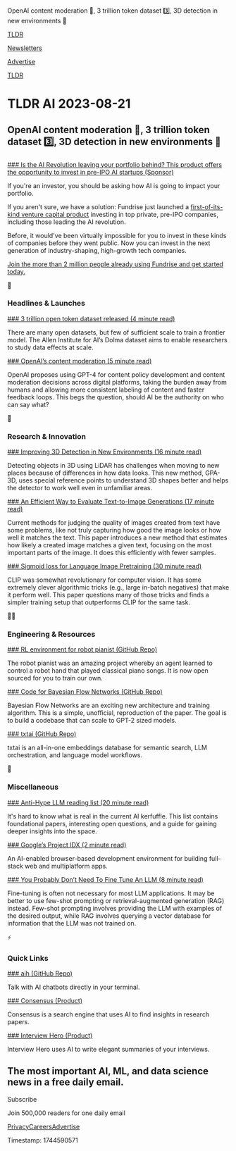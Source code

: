 OpenAI content moderation 🦺, 3 trillion token dataset 3️⃣, 3D detection in new environments 🚗

[TLDR](/)

[Newsletters](/newsletters)

[Advertise](https://advertise.tldr.tech/)

[TLDR](/)

# TLDR AI 2023-08-21

## OpenAI content moderation 🦺, 3 trillion token dataset 3️⃣, 3D detection in new environments 🚗

### 

[### Is the AI Revolution leaving your portfolio behind? This product offers the opportunity to invest in pre-IPO AI startups (Sponsor)](https://fundrise.com/campaigns/invest-artificial-intelligence?utm_source=tldr&amp;utm_medium=newsletter&amp;utm_campaign=newsletter-tldr-2023&amp;utm_content=AI)

If you're an investor, you should be asking how AI is going to impact your portfolio.

If you aren't sure, we have a solution: Fundrise just launched a [first-of-its-kind venture capital product](https://fundrise.com/campaigns/invest-artificial-intelligence?utm_source=tldr&utm_medium=newsletter&utm_campaign=newsletter-tldr-2023&utm_content=AI) investing in top private, pre-IPO companies, including those leading the AI revolution.

Before, it would've been virtually impossible for you to invest in these kinds of companies before they went public. Now you can invest in the next generation of industry-shaping, high-growth tech companies.

[Join the more than 2 million people already using Fundrise and get started today.](https://fundrise.com/campaigns/invest-artificial-intelligence?utm_source=tldr&utm_medium=newsletter&utm_campaign=newsletter-tldr-2023&utm_content=AI)

🚀

### Headlines & Launches

[### 3 trillion open token dataset released (4 minute read)](https://blog.allenai.org/dolma-3-trillion-tokens-open-llm-corpus-9a0ff4b8da64?utm_source=tldrai)

There are many open datasets, but few of sufficient scale to train a frontier model. The Allen Institute for AI’s Dolma dataset aims to enable researchers to study data effects at scale.

[### OpenAI’s content moderation (5 minute read)](https://openai.com/blog/using-gpt-4-for-content-moderation/?utm_source=tldrai)

OpenAI proposes using GPT-4 for content policy development and content moderation decisions across digital platforms, taking the burden away from humans and allowing more consistent labeling of content and faster feedback loops. This begs the question, should AI be the authority on who can say what?

🧠

### Research & Innovation

[### Improving 3D Detection in New Environments (16 minute read)](https://arxiv.org/abs/2308.08140v1?utm_source=tldrai)

Detecting objects in 3D using LiDAR has challenges when moving to new places because of differences in how data looks. This new method, GPA-3D, uses special reference points to understand 3D shapes better and helps the detector to work well even in unfamiliar areas.

[### An Efficient Way to Evaluate Text-to-Image Generations (17 minute read)](https://arxiv.org/abs/2308.08525v1?utm_source=tldrai)

Current methods for judging the quality of images created from text have some problems, like not truly capturing how good the image looks or how well it matches the text. This paper introduces a new method that estimates how likely a created image matches a given text, focusing on the most important parts of the image. It does this efficiently with fewer samples.

[### Sigmoid loss for Language Image Pretraining (30 minute read)](https://arxiv.org/abs/2303.15343?utm_source=tldrai)

CLIP was somewhat revolutionary for computer vision. It has some extremely clever algorithmic tricks (e.g., large in-batch negatives) that make it perform well. This paper questions many of those tricks and finds a simpler training setup that outperforms CLIP for the same task.

👨‍💻

### Engineering & Resources

[### RL environment for robot pianist (GitHub Repo)](https://github.com/kevinzakka/robopianist-rl?utm_source=tldrai)

The robot pianist was an amazing project whereby an agent learned to control a robot hand that played classical piano songs. It is now open sourced for you to train our own.

[### Code for Bayesian Flow Networks (GitHub Repo)](https://github.com/Algomancer/Bayesian-Flow-Networks?utm_source=tldrai)

Bayesian Flow Networks are an exciting new architecture and training algorithm. This is a simple, unofficial, reproduction of the paper. The goal is to build a codebase that can scale to GPT-2 sized models.

[### txtai (GitHub Repo)](https://github.com/neuml/txtai?utm_source=tldrai)

txtai is an all-in-one embeddings database for semantic search, LLM orchestration, and language model workflows.

🎁

### Miscellaneous

[### Anti-Hype LLM reading list (20 minute read)](https://gist.github.com/veekaybee/be375ab33085102f9027853128dc5f0e?utm_source=tldrai)

It's hard to know what is real in the current AI kerfuffle. This list contains foundational papers, interesting open questions, and a guide for gaining deeper insights into the space.

[### Google’s Project IDX (2 minute read)](https://techcrunch.com/2023/08/08/google-launches-project-idx-a-new-ai-enabled-browser-based-development-environment/?utm_source=tldrai)

An AI-enabled browser-based development environment for building full-stack web and multiplatform apps.

[### You Probably Don’t Need To Fine Tune An LLM (8 minute read)](https://www.tidepool.so/2023/08/17/why-you-probably-dont-need-to-fine-tune-an-llm/?utm_source=tldrai)

Fine-tuning is often not necessary for most LLM applications. It may be better to use few-shot prompting or retrieval-augmented generation (RAG) instead. Few-shot prompting involves providing the LLM with examples of the desired output, while RAG involves querying a vector database for information that the LLM was not trained on.

⚡️

### Quick Links

[### aih (GitHub Repo)](https://github.com/Databingo/aih?utm_source=tldrai)

Talk with AI chatbots directly in your terminal.

[### Consensus (Product)](https://consensus.app/?utm_source=tldrai)

Consensus is a search engine that uses AI to find insights in research papers.

[### Interview Hero (Product)](https://interview.onloop.ai/#/?utm_source=tldrai)

Interview Hero uses AI to write elegant summaries of your interviews.

## The most important AI, ML, and data science news in a free daily email.

Subscribe

Join 500,000 readers for one daily email

[Privacy](/privacy)[Careers](https://jobs.ashbyhq.com/tldr.tech)[Advertise](/ai/advertise)

Timestamp: 1744590571